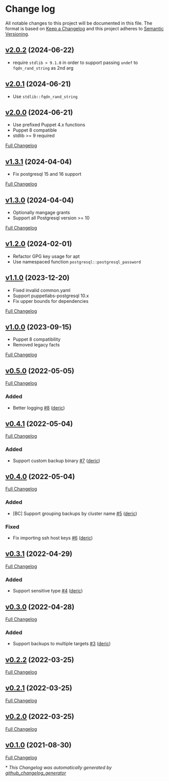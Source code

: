 # Change log

All notable changes to this project will be documented in this file. The format is based on [Keep a Changelog](http://keepachangelog.com/en/1.0.0/) and this project adheres to [Semantic Versioning](http://semver.org).


## [v2.0.2](https://github.com/deric/puppet-pgprobackup/tree/v2.0.0) (2024-06-22)

 - require `stdlib > 9.1.0` in order to support passing `undef` to `fqdn_rand_string` as 2nd arg


## [v2.0.1](https://github.com/deric/puppet-pgprobackup/tree/v2.0.0) (2024-06-21)

 - Use `stdlib::fqdn_rand_string`

## [v2.0.0](https://github.com/deric/puppet-pgprobackup/tree/v2.0.0) (2024-06-21)

 - Use prefixed Puppet 4.x functions
 - Puppet 8 compatible
 - stdlib >= 9 required

[Full Changelog](https://github.com/deric/puppet-pgprobackup/compare/v1.3.1...v2.0.0)



## [v1.3.1](https://github.com/deric/puppet-pgprobackup/tree/v1.3.1) (2024-04-04)

 - Fix postgresql 15 and 16 support

[Full Changelog](https://github.com/deric/puppet-pgprobackup/compare/v1.3.0...v1.3.1)


## [v1.3.0](https://github.com/deric/puppet-pgprobackup/tree/v1.3.0) (2024-04-04)

 - Optionally mangage grants
 - Support all Postgresql version >= 10

[Full Changelog](https://github.com/deric/puppet-pgprobackup/compare/v1.2.0...v1.3.0)

## [v1.2.0](https://github.com/deric/puppet-pgprobackup/tree/v1.1.0) (2024-02-01)

- Refactor GPG key usage for apt
- Use namespaced function `postgresql::postgresql_password`

## [v1.1.0](https://github.com/deric/puppet-pgprobackup/tree/v1.1.0) (2023-12-20)

- Fixed invalid common.yaml
- Support puppetlabs-postgresql 10.x
- Fix upper bounds for dependencies

[Full Changelog](https://github.com/deric/puppet-pgprobackup/compare/v1.0.0...v1.1.0)

## [v1.0.0](https://github.com/deric/puppet-pgprobackup/tree/v1.0.0) (2023-09-15)

- Puppet 8 compatibility
- Removed legacy facts

[Full Changelog](https://github.com/deric/puppet-pgprobackup/compare/v0.5.0...v1.0.0)


## [v0.5.0](https://github.com/deric/puppet-pgprobackup/tree/v0.5.0) (2022-05-05)

[Full Changelog](https://github.com/deric/puppet-pgprobackup/compare/v0.4.1...v0.5.0)

### Added

- Better logging [\#8](https://github.com/deric/puppet-pgprobackup/pull/8) ([deric](https://github.com/deric))

## [v0.4.1](https://github.com/deric/puppet-pgprobackup/tree/v0.4.1) (2022-05-04)

[Full Changelog](https://github.com/deric/puppet-pgprobackup/compare/v0.4.0...v0.4.1)

### Added

- Support custom backup binary [\#7](https://github.com/deric/puppet-pgprobackup/pull/7) ([deric](https://github.com/deric))

## [v0.4.0](https://github.com/deric/puppet-pgprobackup/tree/v0.4.0) (2022-05-04)

[Full Changelog](https://github.com/deric/puppet-pgprobackup/compare/v0.3.1...v0.4.0)

### Added

- \[BC\] Support grouping backups by cluster name [\#5](https://github.com/deric/puppet-pgprobackup/pull/5) ([deric](https://github.com/deric))

### Fixed

- Fix importing ssh host keys [\#6](https://github.com/deric/puppet-pgprobackup/pull/6) ([deric](https://github.com/deric))

## [v0.3.1](https://github.com/deric/puppet-pgprobackup/tree/v0.3.1) (2022-04-29)

[Full Changelog](https://github.com/deric/puppet-pgprobackup/compare/v0.3.0...v0.3.1)

### Added

- Support sensitive type [\#4](https://github.com/deric/puppet-pgprobackup/pull/4) ([deric](https://github.com/deric))

## [v0.3.0](https://github.com/deric/puppet-pgprobackup/tree/v0.3.0) (2022-04-28)

[Full Changelog](https://github.com/deric/puppet-pgprobackup/compare/v0.2.2...v0.3.0)

### Added

- Support backups to multiple targets [\#3](https://github.com/deric/puppet-pgprobackup/pull/3) ([deric](https://github.com/deric))

## [v0.2.2](https://github.com/deric/puppet-pgprobackup/tree/v0.2.2) (2022-03-25)

[Full Changelog](https://github.com/deric/puppet-pgprobackup/compare/v0.2.1...v0.2.2)

## [v0.2.1](https://github.com/deric/puppet-pgprobackup/tree/v0.2.1) (2022-03-25)

[Full Changelog](https://github.com/deric/puppet-pgprobackup/compare/v0.2.0...v0.2.1)

## [v0.2.0](https://github.com/deric/puppet-pgprobackup/tree/v0.2.0) (2022-03-25)

[Full Changelog](https://github.com/deric/puppet-pgprobackup/compare/v0.1.0...v0.2.0)

## [v0.1.0](https://github.com/deric/puppet-pgprobackup/tree/v0.1.0) (2021-08-30)

[Full Changelog](https://github.com/deric/puppet-pgprobackup/compare/55ff72233194657655bd61aa382d5f88cbe780b7...v0.1.0)



\* *This Changelog was automatically generated by [github_changelog_generator](https://github.com/github-changelog-generator/github-changelog-generator)*
